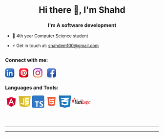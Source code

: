 <!--
**shahdmadhoun/shahdmadhoun** is a ✨ _special_ ✨ repository because its `README.md` (this file) appears on your GitHub profile.

Here are some ideas to get you started:

- 🔭 I’m currently working on ...
- 🌱 I’m currently learning ...
- 👯 I’m looking to collaborate on ...
- 🤔 I’m looking for help with ...
- 💬 Ask me about ...
- 📫 How to reach me: ...
- 😄 Pronouns: ...
- ⚡ Fun fact: ...

-->

<h1 align="center">Hi there 👋, I'm Shahd</h1>
<h3 align="center">I'm A software development</h3>

- 🌱 4th year Computer Science student

- ⚡ Get in touch at: shahdem100@gmail.com

### Connect with me:

<a href="https://www.linkedin.com/in/shahd-madhoun-em/" target="blank"><img align="center" src="./img/linkedin.png" width="30px" height="30px" /></a>
&nbsp;&nbsp;
<a href="https://www.pinterest.com/shahdmadhoun/" target="blank"><img align="center" src="./img/pinterest.png" width="30px" height="30px" /></a>
&nbsp;&nbsp;
<a href="https://www.instagram.com/shahd.madhoun/" target="blank"><img align="center" src="./img/instagram.png" width="30px" height="30px" /></a>
&nbsp;&nbsp;
<a href="https://www.facebook.com/shahd.madhoun" target="blank"><img align="center" src="./img/facebook.png" width="30px" height="30px" /></a>



### Languages and Tools:

<a href="" target="blank"><img align="center" src="./img/Angular.png" width="40px" height="40px" /></a>
<a href="" target="blank"><img align="center" src="./img/javascript.jpg" width="40px" height="40px" /></a>
<a href="" target="blank"><img align="center" src="./img/Typescript.png" width="40px" height="40px" /></a>
<a href="" target="blank"><img align="center" src="./img/html.png" width="40px" height="40px" /></a>
<a href="" target="blank"><img align="center" src="./img/css.png" width="40px" height="40px" /></a>
<a href="" target="blank"><img align="center" src="./img/Marklogic-logo.png" width="60px" height="40px" /></a>



<br />
<br />

---
---